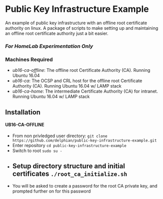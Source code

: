 # Public Key Infrastructure Example
An example of public key infrastructure with an offline root certificate authority on linux. A package of scripts to make setting up and maintaining an offline root certificate authority just a bit easier.

### _For HomeLab Experimentation Only_

### Machines Required
 - *ub16-ca-offline*: The offline root Certificate Authority (CA). Running Ubuntu 16.04
 - *ub16-ca*: The OCSP and CRL host for the offline root Certificate Authority (CA). Running Ubuntu 16.04 w/ LAMP stack
 - *ub16-ca-home*: The intermediate Certificate Authority (CA) for intranet. Running Ubuntu 16.04 w/ LAMP stack
 
## Installation

#### UB16-CA-OFFLINE
 - From non privledged user directory: `git clone https://github.com/delphian/public-key-infrastructure-example.git`
 - Enter repository `cd public-key-infrastructure-example`
 - Switch to root `sudo su -`
 - Setup directory structure and initial certificates `./root_ca_initialize.sh`
   - 
 - You will be asked to create a password for the root CA private key, and prompted further on for this password

